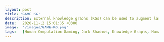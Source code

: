 ```yaml
---
layout: post
title: 'GAME-KG'
description: External knowledge graphs (KGs) can be used to augment large language models (LLMs), while simultaneously providing an explainable knowledge base of facts that can be inspected by a human. This approach may be particularly valuable in domains where explainability is critical, like human trafficking data analysis. However, creating KGs can pose challenges. KGs parsed from documents may comprise explicit connections (those directly stated by a document) but miss implicit connections (those obvious to a human although not directly stated). To address these challenges, this preliminary research introduces the GAME-KG framework, a federated approach to modifying explicit and implicit connections in KGs by using crowdsourced feedback collected through video games. 
date:   2020-11-12 15:01:35 +0300
image:  '/images/GAME-KG.png'
tags:   [Human Computation Gaming, Dark Shadows, Knowledge Graphs, Human in the Loop]
---
```


